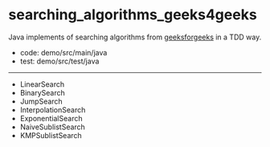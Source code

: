 # searching_algorithms_geeks4geeks
Java implements of searching algorithms from [geeksforgeeks](https://www.geeksforgeeks.org/searching-algorithms/) in a TDD way.

- code: demo/src/main/java
- test: demo/src/test/java

---

- LinearSearch
- BinarySearch
- JumpSearch
- InterpolationSearch
- ExponentialSearch
- NaiveSublistSearch
- KMPSublistSearch